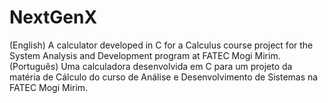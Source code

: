 # NextGenX
 (English) A calculator developed in C for a Calculus course project for the System Analysis and Development program at FATEC Mogi Mirim.
 (Português) Uma calculadora desenvolvida em C para um projeto da matéria de Cálculo do curso de Análise e Desenvolvimento de Sistemas na FATEC Mogi Mirim.
